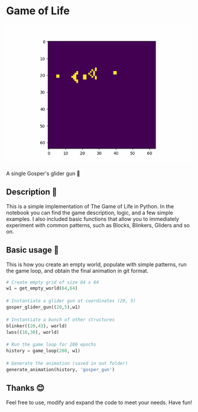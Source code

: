 # Game of Life

![GosperGun](out/gosper_gun.gif)

A single Gosper's glider gun 🔫

## Description 🐜
This is a simple implementation of The Game of Life in Python. In the notebook you can find the game description, logic, and a few simple examples. I also included basic functions that allow you to immediately experiment with common patterns, such as Blocks, Blinkers, Gliders and so on.

## Basic usage 🤖
This is how you create an empty world, populate with simple patterns, run the game loop, and obtain the final animation in git format.

```python
# Create empty grid of size 64 x 64
w1 = get_empty_world(64,64)

# Instantiate a glider gun at coordinates (20, 5)
gosper_glider_gun((20,5),w1)

# Instantiate a bunch of other structures
blinker((20,43), world)
lwss((10,30), world)

# Run the game loop for 200 epochs
history = game_loop(200, w1)

# Generate the animation (saved in out folder)
generate_animation(history, 'gosper_gun')
```

## Thanks 😊
Feel free to use, modify and expand the code to meet your needs. Have fun!

